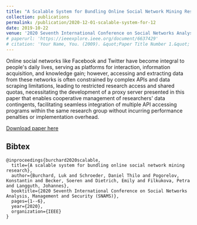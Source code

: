 ```yaml
---
title: "A Scalable System for Bundling Online Social Network Mining Research"
collection: publications
permalink: /publication/2020-12-01-scalable-system-for-12
date: 2019-10-22
venue: '2020 Seventh International Conference on Social Networks Analysis, Management and Security (SNAMS)'
# paperurl: 'https://ieeexplore.ieee.org/document/6637429'
# citation: 'Your Name, You. (2009). &quot;Paper Title Number 1.&quot; <i>Journal 1</i>. 1(1).'
---
```

Online social networks like Facebook and Twitter have become integral to people's daily lives, serving as platforms for interaction, information acquisition, and knowledge gain; however, accessing and extracting data from these networks is often constrained by complex APIs and data scraping limitations, leading to restricted research access and shared quotas, necessitating the development of a proxy server presented in this paper that enables cooperative management of researchers' data contingents, facilitating seamless integration of multiple API accessing programs within the same research group without incurring performance penalties or implementation overhead.

[Download paper here](https://www.researchgate.net/publication/349011881_A_Scalable_System_for_Bundling_Online_Social_Network_Mining_Research)

## Bibtex

```
@inproceedings{burchard2020scalable,
  title={A scalable system for bundling online social network mining research},
  author={Burchard, Luk and Schroeder, Daniel Thilo and Pogorelov, Konstantin and Becker, Soeren and Dietrich, Emily and Filkukova, Petra and Langguth, Johannes},
  booktitle={2020 Seventh International Conference on Social Networks Analysis, Management and Security (SNAMS)},
  pages={1--6},
  year={2020},
  organization={IEEE}
}
```